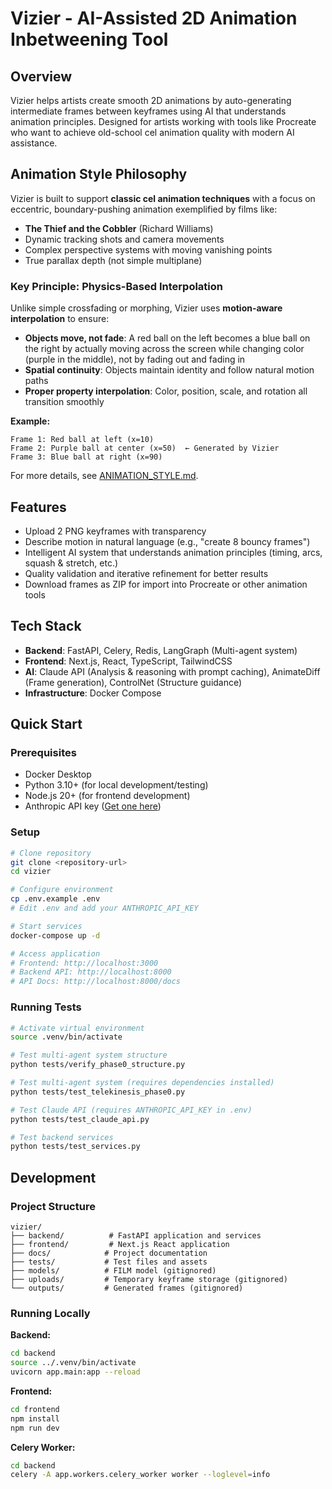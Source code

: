 # Vizier - AI-Assisted 2D Animation Inbetweening Tool

## Overview
Vizier helps artists create smooth 2D animations by auto-generating intermediate frames between keyframes using AI that understands animation principles. Designed for artists working with tools like Procreate who want to achieve old-school cel animation quality with modern AI assistance.

## Animation Style Philosophy

Vizier is built to support **classic cel animation techniques** with a focus on eccentric, boundary-pushing animation exemplified by films like:

- **The Thief and the Cobbler** (Richard Williams)
- Dynamic tracking shots and camera movements
- Complex perspective systems with moving vanishing points
- True parallax depth (not simple multiplane)

### Key Principle: Physics-Based Interpolation

Unlike simple crossfading or morphing, Vizier uses **motion-aware interpolation** to ensure:

- **Objects move, not fade**: A red ball on the left becomes a blue ball on the right by actually moving across the screen while changing color (purple in the middle), not by fading out and fading in
- **Spatial continuity**: Objects maintain identity and follow natural motion paths
- **Proper property interpolation**: Color, position, scale, and rotation all transition smoothly

**Example:**
```
Frame 1: Red ball at left (x=10)
Frame 2: Purple ball at center (x=50)  ← Generated by Vizier
Frame 3: Blue ball at right (x=90)
```

For more details, see [ANIMATION_STYLE.md](docs/ANIMATION_STYLE.md).

## Features

- Upload 2 PNG keyframes with transparency
- Describe motion in natural language (e.g., "create 8 bouncy frames")
- Intelligent AI system that understands animation principles (timing, arcs, squash & stretch, etc.)
- Quality validation and iterative refinement for better results
- Download frames as ZIP for import into Procreate or other animation tools

## Tech Stack

- **Backend**: FastAPI, Celery, Redis, LangGraph (Multi-agent system)
- **Frontend**: Next.js, React, TypeScript, TailwindCSS
- **AI**: Claude API (Analysis & reasoning with prompt caching), AnimateDiff (Frame generation), ControlNet (Structure guidance)
- **Infrastructure**: Docker Compose

## Quick Start

### Prerequisites
- Docker Desktop
- Python 3.10+ (for local development/testing)
- Node.js 20+ (for frontend development)
- Anthropic API key ([Get one here](https://console.anthropic.com/settings/keys))

### Setup

```bash
# Clone repository
git clone <repository-url>
cd vizier

# Configure environment
cp .env.example .env
# Edit .env and add your ANTHROPIC_API_KEY

# Start services
docker-compose up -d

# Access application
# Frontend: http://localhost:3000
# Backend API: http://localhost:8000
# API Docs: http://localhost:8000/docs
```

### Running Tests

```bash
# Activate virtual environment
source .venv/bin/activate

# Test multi-agent system structure
python tests/verify_phase0_structure.py

# Test multi-agent system (requires dependencies installed)
python tests/test_telekinesis_phase0.py

# Test Claude API (requires ANTHROPIC_API_KEY in .env)
python tests/test_claude_api.py

# Test backend services
python tests/test_services.py
```

## Development

### Project Structure

```
vizier/
├── backend/          # FastAPI application and services
├── frontend/         # Next.js React application
├── docs/            # Project documentation
├── tests/           # Test files and assets
├── models/          # FILM model (gitignored)
├── uploads/         # Temporary keyframe storage (gitignored)
└── outputs/         # Generated frames (gitignored)
```

### Running Locally

**Backend:**
```bash
cd backend
source ../.venv/bin/activate
uvicorn app.main:app --reload
```

**Frontend:**
```bash
cd frontend
npm install
npm run dev
```

**Celery Worker:**
```bash
cd backend
celery -A app.workers.celery_worker worker --loglevel=info
```
